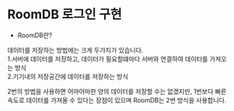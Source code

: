 # RoomDB 로그인 구현

* RoomDB란?
<div>데이터를 저장하는 방법에는 크게 두가지가 있습니다.</div>
<div>1.서버에 데이터를 저장하고, 데이터가 필요할떄마다 서버와 연결하여 데이터를 가져오는 방식</div>
<div>2.기기내의 저장공간에 데이터를 저장하는 방식</div>

2번의 방법을 사용하면 어마어마한 양의 데이터를 저장할 수는 없겠지만, 1번보다 빠른 속도로 데이터를 가져올 수 있다는 장점이 있으며 RoomDB는 2번 방식을 사용합니다.



